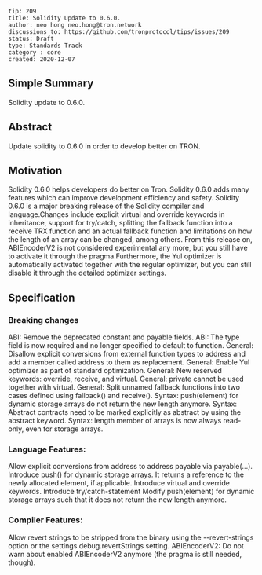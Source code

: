 ```
tip: 209
title: Solidity Update to 0.6.0.
author: neo hong neo.hong@tron.network
discussions to: https://github.com/tronprotocol/tips/issues/209
status: Draft
type: Standards Track
category : core
created: 2020-12-07
```

## Simple Summary

Solidity update to 0.6.0.

## Abstract

Update solidity to 0.6.0 in order to develop better on TRON.

## Motivation

Solidity 0.6.0 helps developers do better on Tron. Solidity 0.6.0 adds many features which can improve development efficiency and safety.
Solidity 0.6.0 is a major breaking release of the Solidity compiler and language.Changes include explicit virtual and override keywords in inheritance, support for try/catch, splitting the fallback function into a receive TRX function and an actual fallback function and limitations on how the length of an array can be changed, among others. From this release on, ABIEncoderV2 is not considered experimental any more, but you still have to activate it through the pragma.Furthermore, the Yul optimizer is automatically activated together with the regular optimizer, but you can still disable it through the detailed optimizer settings.

## Specification

### Breaking changes
ABI: Remove the deprecated constant and payable fields.
ABI: The type field is now required and no longer specified to default to function.
General: Disallow explicit conversions from external function types to address and add a member called address to them as replacement.
General: Enable Yul optimizer as part of standard optimization.
General: New reserved keywords: override, receive, and virtual.
General: private cannot be used together with virtual.
General: Split unnamed fallback functions into two cases defined using fallback() and receive().
Syntax: push(element) for dynamic storage arrays do not return the new length anymore.
Syntax: Abstract contracts need to be marked explicitly as abstract by using the abstract keyword.
Syntax: length member of arrays is now always read-only, even for storage arrays.

### Language Features:
Allow explicit conversions from address to address payable via payable(...).
Introduce push() for dynamic storage arrays. It returns a reference to the newly allocated element, if applicable.
Introduce virtual and override keywords.
Introduce try/catch-statement
Modify push(element) for dynamic storage arrays such that it does not return the new length anymore.

### Compiler Features:
Allow revert strings to be stripped from the binary using the --revert-strings option or the settings.debug.revertStrings setting.
ABIEncoderV2: Do not warn about enabled ABIEncoderV2 anymore (the pragma is still needed, though).